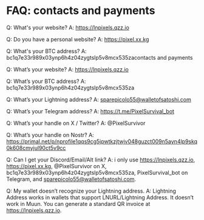 # FAQ: contacts and payments

Q: What's your website?
A: https://lnpixels.qzz.io

Q: Do you have a personal website?
A: https://pixel.xx.kg

Q: What's your BTC address?
A: bc1q7e33r989x03ynp6h4z04zygtslp5v8mcx535zacontacts and payments

Q: What’s your website?
A: https://lnpixels.qzz.io

Q: What’s your BTC address?
A: bc1q7e33r989x03ynp6h4z04zygtslp5v8mcx535za

Q: What’s your Lightning address?
A: sparepicolo55@walletofsatoshi.com

Q: What’s your Telegram address?
A: https://t.me/PixelSurvival_bot

Q: What’s your handle on X / Twitter?
A: @PixelSurvivor

Q: What’s your handle on Nostr?
A: https://primal.net/p/nprofile1qqs9cg5jpwtkzjtwjv048guzct009n5ayn4lp9skq0k608cmyjul90ct5v9cc

Q: Can I get your Discord/Email/Alt link?
A: i only use https://lnpixels.qzz.io, https://pixel.xx.kg, @PixelSurvivor on X, bc1q7e33r989x03ynp6h4z04zygtslp5v8mcx535za, PixelSurvival_bot on Telegram, and sparepicolo55@walletofsatoshi.com.

Q: My wallet doesn’t recognize your Lightning address.
A: Lightning Address works in wallets that support LNURL/Lightning Address. It doesn’t work in Muun. You can generate a standard QR invoice at https://lnpixels.qzz.io.
